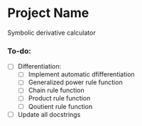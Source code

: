# Project Name
Symbolic derivative calculator

### To-do:
- [ ] Differentiation:
  - [ ] Implement automatic dfifferentiation
  - [ ] Generalized power rule function
  - [ ] Chain rule function
  - [ ] Product rule function
  - [ ] Qoutient rule function
- [ ] Update all docstrings